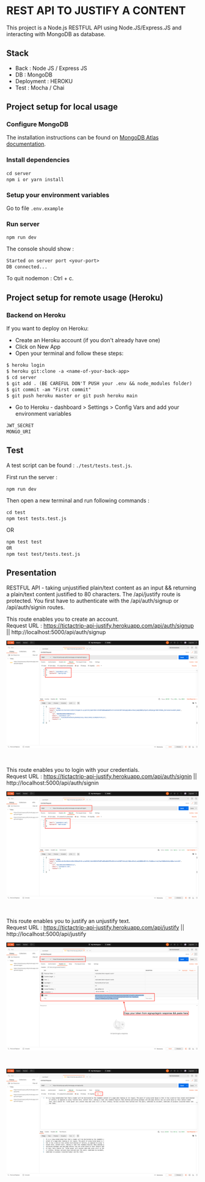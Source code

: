 # REST API TO JUSTIFY A CONTENT
This project is a Node.js RESTFUL API using Node.JS/Express.JS and interacting with MongoDB as database.

## Stack
* Back : Node JS / Express JS
* DB : MongoDB
* Deployment : HEROKU
* Test : Mocha / Chai

## Project setup for local usage
### Configure MongoDB
The installation instructions can be found on [MongoDB Atlas documentation](https://docs.atlas.mongodb.com/getting-started/).

### Install dependencies
```
cd server
npm i or yarn install
```

### Setup your environment variables
Go to file `.env.example`

### Run server
```
npm run dev
```

The console should show :
```
Started on server port <your-port>
DB connected...
```

To quit nodemon : Ctrl + c.

## Project setup for remote usage (Heroku)
### Backend on Heroku
If you want to deploy on Heroku:
* Create an Heroku account (if you don't already have one)
* Click on New App
* Open your terminal and follow these steps:
```
$ heroku login
$ heroku git:clone -a <name-of-your-back-app>
$ cd server
$ git add . (BE CAREFUL DON'T PUSH your .env && node_modules folder)
$ git commit -am "First commit"
$ git push heroku master or git push heroku main
```

* Go to Heroku - dashboard > Settings > Config Vars and add your environment variables
```
JWT_SECRET
MONGO_URI
```

## Test
A test script can be found : `./test/tests.test.js`.

First run the server :

```
npm run dev
```

Then open a new terminal and run following commands :

```
cd test
npm test tests.test.js
```

OR

```
npm test test 
OR
npm test test/tests.test.js
```

## Presentation
RESTFUL API - taking unjustified plain/text content as an input && returning a plain/text content justified to 80 characters.
The /api/justify route is protected. You first have to authenticate with the /api/auth/signup or /api/auth/signin routes.

This route enables you to create an account. </br>
Request URL : https://tictactrip-api-justify.herokuapp.com/api/auth/signup || http://localhost:5000/api/auth/signup
</br>

![UML MODEL](./assets/signup.png)

</br>

This route enables you to login with your credentials. </br>
Request URL : https://tictactrip-api-justify.herokuapp.com/api/auth/signin || http://localhost:5000/api/auth/signin
</br>

![UML MODEL](./assets/signin.png)

</br>

This route enables you to justify an unjustify text.</br>
Request URL : https://tictactrip-api-justify.herokuapp.com/api/justify || http://localhost:5000/api/justify
</br>

![UML MODEL](./assets/token.png)

</br>

![UML MODEL](./assets/justify-content.png)

